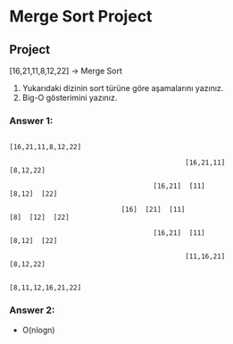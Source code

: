 # Merge Sort Project

## Project
[16,21,11,8,12,22] -> Merge Sort
1. Yukarıdaki dizinin sort türüne göre aşamalarını yazınız.
2. Big-O gösterimini yazınız.

### Answer 1:

                                                          [16,21,11,8,12,22]  
                                                          
                                                [16,21,11]                  [8,12,22]
                                               
                                        [16,21]  [11]                             [8,12]  [22]

                                [16]  [21]  [11]                                        [8]  [12]  [22]

                                        [16,21]  [11]                             [8,12]  [22]

                                                [11,16,21]                  [8,12,22]

                                                          [8,11,12,16,21,22]


### Answer 2:
- O(nlogn)
